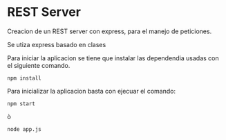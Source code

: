 # REST Server

Creacion de un REST server con express, para el manejo de peticiones.

Se utiza express basado en clases

Para iniciar la aplicacion se tiene que instalar las dependendia usadas con el siguiente comando.

```
npm install
```

Para inicializar la aplicacion basta con ejecuar el comando:

```
npm start
```

ò

```
node app.js
```
